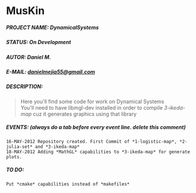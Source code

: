 MusKin
======

##### PROJECT NAME:	DynamicalSystems
##### STATUS:		On Development  
##### AUTOR:		Daniel M.  
##### E-MAIL:		[danielmejia55@gmail.com](mailto:danielmejia55@gmail.com)  
##### DESCRIPTION:
> Here you'll find some code for work on Dynamical Systems  
> You'll need to have libmgl-dev installed in order to compile *3-ikeda-map* cuz it generates graphics using that library

##### EVENTS:  (always do a tab before every event line. delete this comment)
	16-MAY-2012	Repository created. First Commit of *1-logistic-map*, *2-julia-set* and *3-ikeda-map*
	18-MAY-2012	Adding *MathGL* capabilities to *3-ikeda-map* for generate plots.

##### TO DO:	
	Put *cmake* capabilities instead of *makefiles*	
